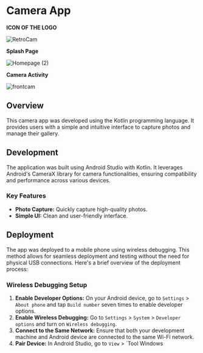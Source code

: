 # Camera App

**ICON OF THE LOGO**

![RetroCam](https://github.com/user-attachments/assets/f2dbcfce-6262-44f2-9b74-d9677308b5c9)

**Splash Page**

![Homepage (2)](https://github.com/user-attachments/assets/56e7a64a-9780-4b25-8688-6bf02e7c9ffe)

**Camera Activity**

![frontcam](https://github.com/user-attachments/assets/88177b02-a51f-44d0-b8de-0c61ca550228)



## Overview
This camera app was developed using the Kotlin programming language. It provides users with a simple and intuitive interface to capture photos and manage their gallery.

## Development
The application was built using Android Studio with Kotlin. It leverages Android's CameraX library for camera functionalities, ensuring compatibility and performance across various devices.

### Key Features
- **Photo Capture:** Quickly capture high-quality photos.
- **Simple UI:** Clean and user-friendly interface.

## Deployment
The app was deployed to a mobile phone using wireless debugging. This method allows for seamless deployment and testing without the need for physical USB connections. Here's a brief overview of the deployment process:

### Wireless Debugging Setup
1. **Enable Developer Options:** On your Android device, go to `Settings` > `About phone` and tap `Build number` seven times to enable developer options.
2. **Enable Wireless Debugging:** Go to `Settings` > `System` > `Developer options` and turn on `Wireless debugging`.
3. **Connect to the Same Network:** Ensure that both your development machine and Android device are connected to the same Wi-Fi network.
4. **Pair Device:** In Android Studio, go to `View` > `Tool Windows

